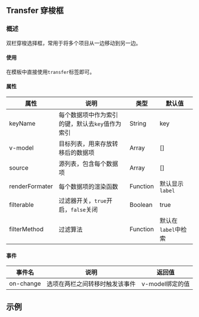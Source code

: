 ## Transfer 穿梭框

### 概述
双栏穿梭选择框，常用于将多个项目从一边移动到另一边。

#### 使用
在模板中直接使用`transfer`标签即可。

#### 属性
属性 | 说明 | 类型 | 默认值
------------ | ------------- | ------------- | -------------
keyName | 每个数据项中作为索引的键，默认去`key`值作为索引 | String | key
v-model | 目标列表，用来存放转移后的数据项 | Array | []
source | 源列表，包含每个数据项 | Array | []
renderFormater | 每个数据项的渲染函数 | Function | 默认显示`label`
filterable | 过滤器开关，`true`开启，`false`关闭 | Boolean | true
filterMethod | 过滤算法 | Function | 默认在`label`中检索

#### 事件
事件名 | 说明 | 返回值
------------ | ------------- | -------------
on-change | 选项在两栏之间转移时触发该事件 | v-model绑定的值

## 示例